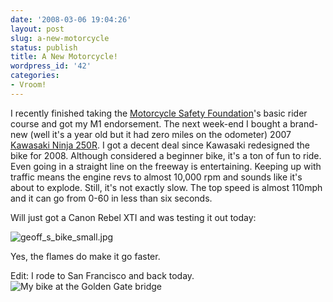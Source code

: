 ```yaml
---
date: '2008-03-06 19:04:26'
layout: post
slug: a-new-motorcycle
status: publish
title: A New Motorcycle!
wordpress_id: '42'
categories:
- Vroom!
---
```


I recently finished taking the [Motorcycle Safety Foundation](http://www.msf-usa.org/)'s basic rider course and got my M1 endorsement. The next week-end I bought a brand-new (well it's a year old but it had zero miles on the odometer) 2007 [Kawasaki Ninja 250R](http://en.wikipedia.org/wiki/Kawasaki_Ninja_250R). I got a decent deal since Kawasaki redesigned the bike for 2008. Although considered a beginner bike, it's a ton of fun to ride. Even going in a straight line on the freeway is entertaining. Keeping up with traffic means the engine revs to almost 10,000 rpm and sounds like it's about to explode. Still, it's not exactly slow. The top speed is almost 110mph and it can go from 0-60 in less than six seconds.

Will just got a Canon Rebel XTI and was testing it out today:

![geoff_s_bike_small.jpg](http://geoff.greer.fm/rambling/wp-content/uploads/2008/03/geoff_s_bike_small.jpg)

Yes, the flames do make it go faster.

Edit: I rode to San Francisco and back today.
![My bike at the Golden Gate bridge](http://geoff.greer.fm/rambling/wp-content/uploads/2008/03/golden_gate.jpg)


